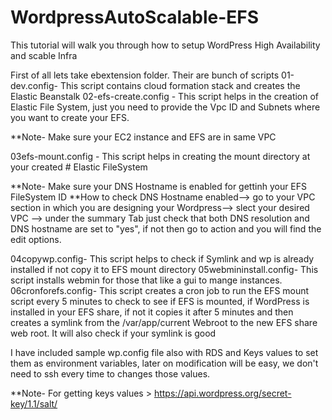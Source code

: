 # WordpressAutoScalable-EFS
This tutorial will walk you through how to setup WordPress High Availability and scable Infra

First of all lets take ebextension folder. Their are bunch of scripts
01-dev.config- This script contains cloud formation stack and creates the Elastic Beanstalk
02-efs-create.config - This script helps in the creation of Elastic File System, just you need to provide the Vpc ID and Subnets where you want to create your EFS.

**Note- Make sure your EC2 instance and EFS are in same VPC

03efs-mount.config - This script helps in creating the mount directory at your created # Elastic FileSystem

**Note- Make sure your DNS Hostname is enabled for gettinh your EFS FileSystem ID
**How to check DNS Hostname enabled--> go to your VPC section in which you are designing your Wordpress--> slect your desired VPC --> under the summary Tab just check that both DNS resolution and DNS hostname are set to "yes", if not then go to action and you will find the edit options.

04copywp.config- This script helps to check if Symlink and wp is already installed if not copy it to EFS mount directory
05webmininstall.config- This script installs webmin for those that like a gui to mange instances.
06cronforefs.config- This script creates a cron job to run the EFS mount script every 5 minutes to check to see if EFS is mounted, if WordPress is installed in your EFS share, if not it copies it after 5 minutes and then creates a symlink from the /var/app/current Webroot to the new EFS share web root. It will also check if your symlink is good

I have included sample wp.config file also with RDS and Keys values to set them as environment variables, later on modification will be easy, we don't need to ssh every time to changes those values.

**Note- For getting keys values > https://api.wordpress.org/secret-key/1.1/salt/
